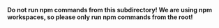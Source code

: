 **Do not run npm commands from this subdirectory! We are using npm workspaces, so please only run npm commands from the root!**
